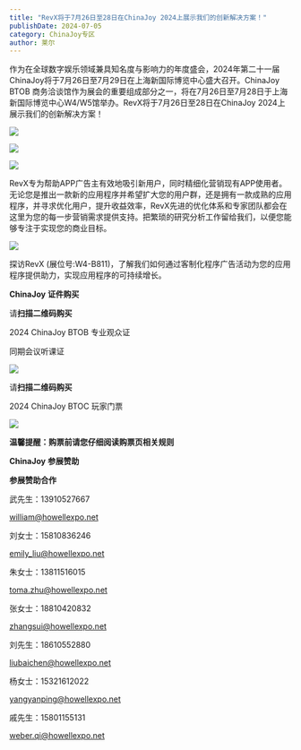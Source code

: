 ```yaml
---
title: "RevX将于7月26日至28日在ChinaJoy 2024上展示我们的创新解决方案！"
publishDate: 2024-07-05
category: ChinaJoy专区
author: 莱尔
---
```


作为在全球数字娱乐领域兼具知名度与影响力的年度盛会，2024年第二十一届ChinaJoy将于7月26日至7月29日在上海新国际博览中心盛大召开。ChinaJoy BTOB 商务洽谈馆作为展会的重要组成部分之一，将在7月26日至7月28日于上海新国际博览中心W4/W5馆举办。RevX将于7月26日至28日在ChinaJoy 2024上展示我们的创新解决方案！

![](https://ec-net-1251389766.cos.ap-shanghai.myqcloud.com/wp-content/uploads/2024/07/20240705161658202.png)

![](https://ec-net-1251389766.cos.ap-shanghai.myqcloud.com/wp-content/uploads/2024/07/20240705161701633.png)

![](https://ec-net-1251389766.cos.ap-shanghai.myqcloud.com/wp-content/uploads/2024/07/20240705161709265.png)

RevX专为帮助APP广告主有效地吸引新用户，同时精细化营销现有APP使用者。无论您是推出一款新的应用程序并希望扩大您的用户群，还是拥有一款成熟的应用程序，并寻求优化用户，提升收益效率，RevX先进的优化体系和专家团队都会在这里为您的每一步营销需求提供支持。把繁琐的研究分析工作留给我们，以便您能够专注于实现您的商业目标。

![](https://ec-net-1251389766.cos.ap-shanghai.myqcloud.com/wp-content/uploads/2024/07/20240705161714313.png)

探访RevX (展位号:W4-B811)，了解我们如何通过客制化程序广告活动为您的应用程序提供助力，实现应用程序的可持续增长。

**ChinaJoy** **证件购买**

  
请**扫描二维码购买**

2024 ChinaJoy BTOB 专业观众证

同期会议听课证

![](https://ec-net-1251389766.cos.ap-shanghai.myqcloud.com/wp-content/uploads/2024/07/20240705161725968.png)

请**扫描二维码购买**

2024 ChinaJoy BTOC 玩家门票

![](https://ec-net-1251389766.cos.ap-shanghai.myqcloud.com/wp-content/uploads/2024/07/20240705161727444.png)

**温馨提醒：购票前请您仔细阅读购票页相关规则**

**ChinaJoy** **参展赞助**

**参展赞助合作**

武先生：13910527667

[william@howellexpo.net](mailto:william@howellexpo.net)

刘女士：15810836246

[emily\_liu@howellexpo.net](mailto:emily_liu@howellexpo.net)

朱女士：13811516015

[toma.zhu@howellexpo.net](mailto:toma.zhu@howellexpo.net)

张女士：18810420832

[zhangsui@howellexpo.net](mailto:zhangsui@howellexpo.net)

刘先生：18610552880

[liubaichen@howellexpo.net](mailto:liubaichen@howellexpo.net)

杨女士：15321612022

[yangyanping@howellexpo.net](mailto:yangyanping@howellexpo.net)

戚先生：15801155131

weber.qi@howellexpo.net
